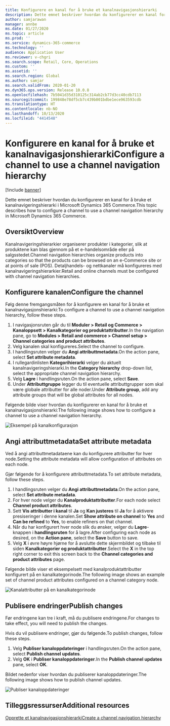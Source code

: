 ```yaml
---
title: Konfigurere en kanal for å bruke et kanalnavigasjonshierarki
description: Dette emnet beskriver hvordan du konfigurerer en kanal for å bruke et kanalnavigeringshierarki i Microsoft Dynamics 365 Commerce.
author: samjarawan
manager: annbe
ms.date: 01/27/2020
ms.topic: article
ms.prod: ''
ms.service: dynamics-365-commerce
ms.technology: ''
audience: Application User
ms.reviewer: v-chgri
ms.search.scope: Retail, Core, Operations
ms.custom: ''
ms.assetid: ''
ms.search.region: Global
ms.author: samjar
ms.search.validFrom: 2020-01-20
ms.dyn365.ops.version: Release 10.0.8
ms.openlocfilehash: 7b5041d35d310125c314ab2cb77d3cc40cdb7113
ms.sourcegitcommit: 199848e78df5cb7c439b001bdbe1ece963593cdb
ms.translationtype: HT
ms.contentlocale: nb-NO
ms.lasthandoff: 10/13/2020
ms.locfileid: "4414548"
---
```

# <a name="configure-a-channel-to-use-a-channel-navigation-hierarchy"></a><span data-ttu-id="dd54c-103">Konfigurere en kanal for å bruke et kanalnavigasjonshierarki</span><span class="sxs-lookup"><span data-stu-id="dd54c-103">Configure a channel to use a channel navigation hierarchy</span></span>


[!include [banner](includes/banner.md)]

<span data-ttu-id="dd54c-104">Dette emnet beskriver hvordan du konfigurerer en kanal for å bruke et kanalnavigeringshierarki i Microsoft Dynamics 365 Commerce.</span><span class="sxs-lookup"><span data-stu-id="dd54c-104">This topic describes how to configure a channel to use a channel navigation hierarchy in Microsoft Dynamics 365 Commerce.</span></span>

## <a name="overview"></a><span data-ttu-id="dd54c-105">Oversikt</span><span class="sxs-lookup"><span data-stu-id="dd54c-105">Overview</span></span>

<span data-ttu-id="dd54c-106">Kanalnavigeringshierarkier organiserer produkter i kategorier, slik at produktene kan blas gjennom på et e-handelsområde eller på salgsstedet.</span><span class="sxs-lookup"><span data-stu-id="dd54c-106">Channel navigation hierarchies organize products into categories so that the products can be browsed on an e-Commerce site or at points of sale (POS).</span></span> <span data-ttu-id="dd54c-107">Detaljhandels- og nettkanaler må konfigureres med kanalnavigeringshierarkier.</span><span class="sxs-lookup"><span data-stu-id="dd54c-107">Retail and online channels must be configured with channel navigation hierarchies.</span></span>

## <a name="configure-the-channel"></a><span data-ttu-id="dd54c-108">Konfigurere kanalen</span><span class="sxs-lookup"><span data-stu-id="dd54c-108">Configure the channel</span></span>

<span data-ttu-id="dd54c-109">Følg denne fremgangsmåten for å konfigurere en kanal for å bruke et kanalnavigasjonshierarki:</span><span class="sxs-lookup"><span data-stu-id="dd54c-109">To configure a channel to use a channel navigation hierarchy, follow these steps.</span></span>

1. <span data-ttu-id="dd54c-110">I navigasjonsruten går du til **Moduler \> Retail og Commerce \> Kanaloppsett \> Kanalkategorier og produktattributter**.</span><span class="sxs-lookup"><span data-stu-id="dd54c-110">In the navigation pane, go to **Modules \> Retail and commerce \> Channel setup \> Channel categories and product attributes**.</span></span>
1. <span data-ttu-id="dd54c-111">Velg kanalen skal konfigureres.</span><span class="sxs-lookup"><span data-stu-id="dd54c-111">Select the channel to configure.</span></span>
1. <span data-ttu-id="dd54c-112">I handlingsruten velger du **Angi attributtmetadata**.</span><span class="sxs-lookup"><span data-stu-id="dd54c-112">On the action pane, select **Set attribute metadata**.</span></span>
1. <span data-ttu-id="dd54c-113">I rullegardinlisten **Kategorihierarki** velger du aktuelt kanalnavigeringshierarki.</span><span class="sxs-lookup"><span data-stu-id="dd54c-113">In the **Category hierarchy** drop-down list, select the appropriate channel navigation hierarchy.</span></span>
1. <span data-ttu-id="dd54c-114">Velg **Lagre** i handlingsruten.</span><span class="sxs-lookup"><span data-stu-id="dd54c-114">On the action pane, select **Save**.</span></span>
1. <span data-ttu-id="dd54c-115">Under **Attributtgruppe** legger du til eventuelle attributtgrupper som skal være globale attributter for alle noder.</span><span class="sxs-lookup"><span data-stu-id="dd54c-115">Under **Attribute group**, add any attribute groups that will be global attributes for all nodes.</span></span>

<span data-ttu-id="dd54c-116">Følgende bilde viser hvordan du konfigurerer en kanal for å bruke et kanalnavigasjonshierarki:</span><span class="sxs-lookup"><span data-stu-id="dd54c-116">The following image shows how to configure a channel to use a channel navigation hierarchy.</span></span>

![Eksempel på kanalkonfigurasjon](media/configure-channel-hierarchy-1.png)

## <a name="set-attribute-metadata"></a><span data-ttu-id="dd54c-118">Angi attributtmetadata</span><span class="sxs-lookup"><span data-stu-id="dd54c-118">Set attribute metadata</span></span>

<span data-ttu-id="dd54c-119">Ved å angi attributtmetadataene kan du konfigurere attributter for hver node.</span><span class="sxs-lookup"><span data-stu-id="dd54c-119">Setting the attribute metadata will allow configuration of attributes on each node.</span></span>

<span data-ttu-id="dd54c-120">Gjør følgende for å konfigurere attributtmetadata.</span><span class="sxs-lookup"><span data-stu-id="dd54c-120">To set attribute metadata, follow these steps.</span></span>

1. <span data-ttu-id="dd54c-121">I handlingsruten velger du **Angi attributtmetadata**.</span><span class="sxs-lookup"><span data-stu-id="dd54c-121">On the action pane, select **Set attribute metadata**.</span></span>
1. <span data-ttu-id="dd54c-122">For hver node velger du **Kanalproduktattributter**.</span><span class="sxs-lookup"><span data-stu-id="dd54c-122">For each node select **Channel product attributes**.</span></span>
1. <span data-ttu-id="dd54c-123">Sett **Vis attributter i kanal** til **Ja** og **Kan justeres** til **Ja** for å aktivere presiseringer i denne kanalen.</span><span class="sxs-lookup"><span data-stu-id="dd54c-123">Set **Show attribute on channel** to **Yes** and **Can be refined** to **Yes**, to enable refiners on that channel.</span></span>
1. <span data-ttu-id="dd54c-124">Når du har konfigurert hver node slik du ønsker, velger du **Lagre**-knappen i **handlingsruten** for å lagre.</span><span class="sxs-lookup"><span data-stu-id="dd54c-124">After configuring each node as desired, on the **Action pane**, select the **Save** button to save.</span></span>
1. <span data-ttu-id="dd54c-125">Velg **X** i øvre høyre hjørne for å avslutte dette skjermbildet og tilbake til siden **Kanalkategorier og produktattributter**.</span><span class="sxs-lookup"><span data-stu-id="dd54c-125">Select the **X** in the top right corner to exit this screen back to the **Channel categories and product attributes** page.</span></span>

<span data-ttu-id="dd54c-126">Følgende bilde viser et eksempelsett med kanalproduktattributter konfigurert på en kanalkategorinode.</span><span class="sxs-lookup"><span data-stu-id="dd54c-126">The following image shows an example set of channel product attributes configured on a channel category node.</span></span>

![Kanalattributter på en kanalkategorinode](media/configure-channel-hierarchy-2.png)

## <a name="publish-changes"></a><span data-ttu-id="dd54c-128">Publisere endringer</span><span class="sxs-lookup"><span data-stu-id="dd54c-128">Publish changes</span></span>

<span data-ttu-id="dd54c-129">Før endringene kan tre i kraft, må du publisere endringene.</span><span class="sxs-lookup"><span data-stu-id="dd54c-129">For changes to take effect, you will need to publish the changes.</span></span>

<span data-ttu-id="dd54c-130">Hvis du vil publisere endringer, gjør du følgende.</span><span class="sxs-lookup"><span data-stu-id="dd54c-130">To publish changes, follow these steps.</span></span>

1. <span data-ttu-id="dd54c-131">Velg **Publiser kanaloppdateringer** i handlingsruten.</span><span class="sxs-lookup"><span data-stu-id="dd54c-131">On the action pane, select **Publish channel updates**.</span></span>
1. <span data-ttu-id="dd54c-132">Velg **OK** i **Publiser kanaloppdateringer**.</span><span class="sxs-lookup"><span data-stu-id="dd54c-132">In the **Publish channel updates** pane, select **OK**.</span></span>

<span data-ttu-id="dd54c-133">Bildet nedenfor viser hvordan du publiserer kanaloppdateringer.</span><span class="sxs-lookup"><span data-stu-id="dd54c-133">The following image shows how to publish channel updates.</span></span>

![Publiser kanaloppdateringer](media/configure-channel-hierarchy-3.png)

## <a name="additional-resources"></a><span data-ttu-id="dd54c-135">Tilleggsressurser</span><span class="sxs-lookup"><span data-stu-id="dd54c-135">Additional resources</span></span>

[<span data-ttu-id="dd54c-136">Opprette et kanalnavigasjonshierarki</span><span class="sxs-lookup"><span data-stu-id="dd54c-136">Create a channel navigation hierarchy</span></span>](create-channel-hierarchy.md)


